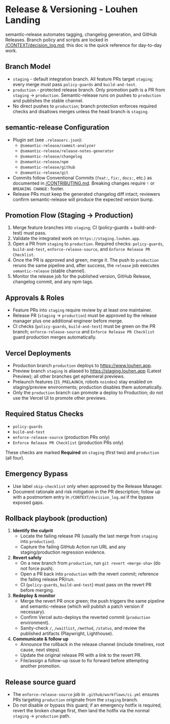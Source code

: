 # Release & Versioning - Louhen Landing

semantic-release automates tagging, changelog generation, and GitHub Releases. Branch policy and scripts are locked in [/CONTEXT/decision_log.md](decision_log.md); this doc is the quick reference for day-to-day work.

## Branch Model
- `staging` - default integration branch. All feature PRs target `staging`; every merge must pass `policy-guards` and `build-and-test`.
- `production` - protected release branch. Only promotion path is a PR from `staging` -> `production`. Semantic-release runs on pushes to `production` and publishes the stable channel.
- No direct pushes to `production`; branch protection enforces required checks and disallows merges unless the head branch is `staging`.

## semantic-release Configuration
- Plugin set (see `.releaserc.json`):
  - `@semantic-release/commit-analyzer`
  - `@semantic-release/release-notes-generator`
  - `@semantic-release/changelog`
  - `@semantic-release/npm`
  - `@semantic-release/github`
  - `@semantic-release/git`
- Commits follow Conventional Commits (`feat:`, `fix:`, `docs:`, etc.) as documented in [/CONTRIBUTING.md](../CONTRIBUTING.md). Breaking changes require `!` or `BREAKING CHANGE:` footer.
- Release PRs must keep the generated changelog diff intact; reviewers confirm semantic-release will produce the expected version bump.

## Promotion Flow (Staging -> Production)
1. Merge feature branches into `staging`; CI (policy-guards + build-and-test) must pass.
2. Validate the integrated work on `https://staging.louhen.app`.
3. Open a PR from `staging` to `production`. Required checks: `policy-guards`, `build-and-test`, `enforce-release-source`, and `Enforce Release PR Checklist`.
4. Once the PR is approved and green, merge it. The push to `production` reruns the same pipeline and, after success, the `release` job executes `semantic-release` (stable channel).
5. Monitor the release job for the published version, GitHub Release, changelog commit, and any npm tags.


## Approvals & Roles
- Feature PRs into `staging` require review by at least one maintainer.
- Release PR (`staging` -> `production`) must be approved by the release manager plus one additional engineer before merge.
- CI checks (`policy-guards`, `build-and-test`) must be green on the PR branch; `enforce-release-source` and `Enforce Release PR Checklist` guard production merges automatically.

## Vercel Deployments
- Production branch `production` deploys to https://www.louhen.app.
- Preview branch `staging` is aliased to https://staging.louhen.app (Latest Preview); all other branches get ephemeral previews.
- Prelaunch features (`IS_PRELAUNCH`, robots `noindex`) stay enabled on staging/preview environments; production disables them automatically.
- Only the `production` branch can promote a deploy to Production; do not use the Vercel UI to promote other previews.

## Required Status Checks
- `policy-guards`
- `build-and-test`
- `enforce-release-source` (production PRs only)
- `Enforce Release PR Checklist` (production PRs only)

These checks are marked **Required** on `staging` (first two) and `production` (all four).

## Emergency Bypass
- Use label `skip-checklist` only when approved by the Release Manager.
- Document rationale and risk mitigation in the PR description; follow up with a postmortem entry in `/CONTEXT/decision_log.md` if the bypass exposed gaps.

## Rollback playbook (production)
1. **Identify the culprit**  
   - Locate the failing release PR (usually the last merge from `staging` into `production`).  
   - Capture the failing GitHub Action run URL and any staging/production regression evidence.
2. **Revert safely**  
   - On a new branch from `production`, run `git revert <merge-sha>` (do not force push).  
   - Open a PR back into `production` with the revert commit; reference the failing release PR/run.  
   - CI (`policy-guards`, `build-and-test`) must pass on the revert PR before merging.
3. **Redeploy & monitor**  
   - Merge the revert PR once green; the push triggers the same pipeline and semantic-release (which will publish a patch version if necessary).  
   - Confirm Vercel auto-deploys the reverted commit (`production` environment).  
   - Sanity-check `/`, `/waitlist`, `/method`, `/status`, and review the published artifacts (Playwright, Lighthouse).
4. **Communicate & follow up**  
   - Announce the rollback in the release channel (include timelines, root cause, next steps).  
   - Update the original release PR with a link to the revert PR.  
   - File/assign a follow-up issue to fix forward before attempting another promotion.

## Release source guard
- The `enforce-release-source` job in `.github/workflows/ci.yml` ensures PRs targeting `production` originate from the `staging` branch.  
- Do not disable or bypass this guard; if an emergency hotfix is required, revert the broken change first, then land the hotfix via the normal `staging` -> `production` path.
